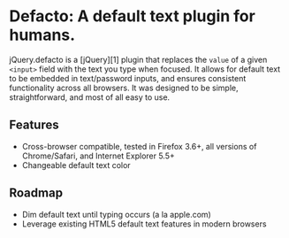 Defacto: A default text plugin for humans.
==========================================

jQuery.defacto is a [jQuery][1] plugin that replaces the `value` of a given `<input>` field with the text you type when focused. It allows for default text to be embedded in text/password inputs, and ensures consistent functionality across all browsers. It was designed to be simple, straightforward, and most of all easy to use. 

Features
--------

- Cross-browser compatible, tested in Firefox 3.6+, all versions of Chrome/Safari, and Internet Explorer 5.5+
- Changeable default text color

Roadmap
-------

- Dim default text until typing occurs (a la apple.com)
- Leverage existing HTML5 default text features in modern browsers